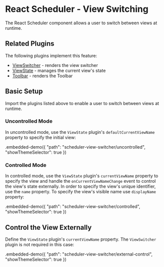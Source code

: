 # React Scheduler - View Switching

The React Scheduler component allows a user to switch between views at runtime.

## Related Plugins

The following plugins implement this feature:

- [ViewSwitcher](../reference/view-switcher.md) - renders the view switcher
- [ViewState](../reference/view-state.md) - manages the current view's state
- [Toolbar](../reference/toolbar.md) - renders the Toolbar

## Basic Setup

Import the plugins listed above to enable a user to switch between views at runtime.

### Uncontrolled Mode

In uncontrolled mode, use the `ViewState` plugin's `defaultCurrentViewName` property to specify the initial view:

.embedded-demo({ "path": "scheduler-view-switcher/uncontrolled", "showThemeSelector": true })

### Controlled Mode

In controlled mode, use the `ViewState` plugin's `currentViewName` property to specify the view and handle the `onCurrentViewNameChange` event to control the view's state externally. In order to specify the view's unique identifier, use the `name` property. To specify the view's visible name use `displayName` property:

.embedded-demo({ "path": "scheduler-view-switcher/controlled", "showThemeSelector": true })

## Control the View Externally

Define the `ViewState` plugin's `currentViewName` property. The `ViewSwitcher` plugin is not required in this case:

.embedded-demo({ "path": "scheduler-view-switcher/external-control", "showThemeSelector": true })
